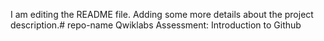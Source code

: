 I am editing the README file. Adding some more details about the project description.# repo-name
Qwiklabs Assessment: Introduction to Github

